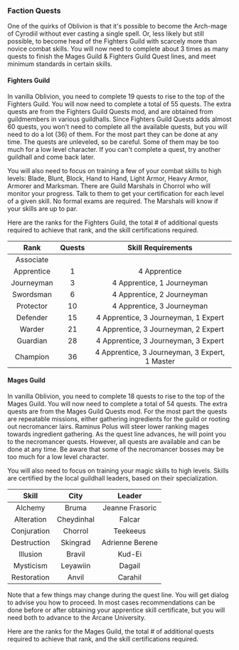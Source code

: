 ### Faction Quests

One of the quirks of Oblivion is that it's possible to become the Arch-mage of Cyrodiil without ever casting a single spell. Or, less likely but still possible,
to become head of the Fighters Guild with scarcely more than novice combat skills. You will now need to complete about 3 times as many quests to finish the Mages Guild & Fighters Guild Quest lines, and meet minimum standards in certain skills.

 #### Fighters Guild

In vanilla Oblivion, you need to complete 19 quests to rise to the top of the Fighters Guild. You will now need to complete a total of 55 quests. The extra quests
are from the Fighters Guild Quests mod, and are obtained from guildmembers in various guildhalls. Since Fighters Guild Quests adds almost 60 quests, you won't need
to complete all the available quests, but you will need to do a lot (36) of them. For the most part they can be done at any time. The quests are unleveled, so be
careful. Some of them may be too much for a low level character. If you can't complete a quest, try another guildhall and come back later.

You will also need to focus on training a few of your combat skills to high levels: Blade, Blunt, Block, Hand to Hand, Light Armor, Heavy Armor, Armorer and Marksman.
There are Guild Marshals in Chorrol who will monitor your progress. Talk to them to get your certification for each level of a given skill. No formal exams are
required. The Marshals will know if your skills are up to par.

Here are the ranks for the Fighters Guild, the total # of additional quests required to achieve that rank, and the skill certifications required.

| Rank   | Quests | Skill Requirements
|:--------------:|:-------------:|:-------------:|
|Associate| |
|Apprentice|	1	| 4 Apprentice
|Journeyman|	3	| 4 Apprentice, 1 Journeyman
|Swordsman	| 6	| 4 Apprentice, 2 Journeyman
|Protector	| 10	| 4 Apprentice, 3 Journeyman
|Defender|	15|	4 Apprentice, 3 Journeyman, 1 Expert
|Warder	|	21	| 4 Apprentice, 3 Journeyman, 2 Expert
|Guardian|	28	| 4 Apprentice, 3 Journeyman, 3 Expert
|Champion|	36	| 4 Apprentice, 3 Journeyman, 3 Expert, 1 Master

#### Mages Guild

In vanilla Oblivion, you need to complete 18 quests to rise to the top of the Mages Guild. You will now need to complete a total of 54 quests. The extra quests
are from the Mages Guild Quests mod. For the most part the quests are repeatable missions, either gathering ingredients for the guild or rooting out necromancer lairs.
Raminus Polus will steer lower ranking mages towards ingredient gathering. As the quest line advances, he will point you to the necromancer quests. However, all quests
are available and can be done at any time. Be aware that some of the necromancer bosses may be too much for a low level character.

You will also need to focus on training your magic skills to high levels. Skills are certified by the local guildhall leaders, based on their specialization.

| Skill   | City | Leader
|:--------------:|:-------------:|:-------------:|
|Alchemy| 	Bruma	|	Jeanne Frasoric
|Alteration| 	Cheydinhal|	Falcar
|Conjuration |	Chorrol	|	Teekeeus
|Destruction |	Skingrad	|Adrienne Berene
|Illusion |	Bravil	|	Kud-Ei
|Mysticism |	Leyawiin|	Dagail
|Restoration |	Anvil	|	Carahil

Note that a few things may change during the quest line. You will get dialog to advise you how to proceed. In most cases recommendations can be done before or after
obtaining your apprentice skill certificate, but you will need both to advance to the Arcane University.

Here are the ranks for the Mages Guild, the total # of additional quests required to achieve that rank, and the skill certifications required.
